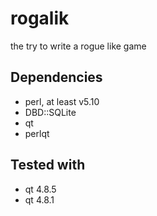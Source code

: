 rogalik
=======

the try to write a rogue like game

Dependencies
------------

- perl, at least v5.10
- DBD::SQLite
- qt
- perlqt

Tested with
-----------

- qt 4.8.5
- qt 4.8.1
